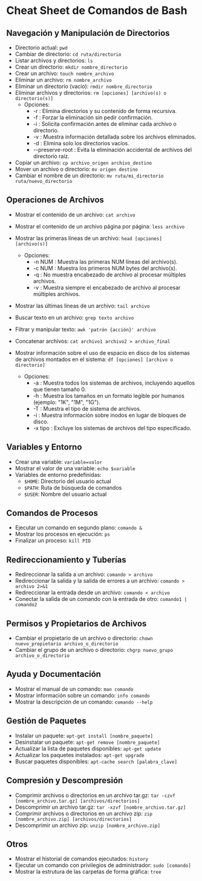 # Cheat Sheet de Comandos de Bash

## Navegación y Manipulación de Directorios
- Directorio actual: `pwd`
- Cambiar de directorio: `cd ruta/directorio`
- Listar archivos y directorios: `ls`
- Crear un directorio: `mkdir nombre_directorio`
- Crear un archivo: `touch nombre_archivo`
- Eliminar un archivo: `rm nombre_archivo`
- Eliminar un directorio (vacío): `rmdir nombre_directorio`
- Eliminar archivos y directorios: `rm [opciones] [archivo(s) o directorio(s)]`
  - Opciones:
    - -r : Elimina directorios y su contenido de forma recursiva.
    - -f : Forzar la eliminación sin pedir confirmación.
    - -i : Solicita confirmación antes de eliminar cada archivo o directorio.
    - -v : Muestra información detallada sobre los archivos eliminados.
    - -d : Elimina solo los directorios vacíos.
    - --preserve-root : Evita la eliminación accidental de archivos del directorio raíz.
- Copiar un archivo: `cp archivo_origen archivo_destino`
- Mover un archivo o directorio: `mv origen destino`
- Cambiar el nombre de un directorio: `mv ruta/mi_directorio ruta/nuevo_directorio`


## Operaciones de Archivos
- Mostrar el contenido de un archivo: `cat archivo`
- Mostrar el contenido de un archivo página por página: `less archivo`
- Mostrar las primeras líneas de un archivo: `head [opciones] [archivo(s)]`
  - Opciones:
    - -n NUM : Muestra las primeras NUM líneas del archivo(s).
    - -c NUM : Muestra los primeros NUM bytes del archivo(s).
    - -q : No muestra encabezado de archivo al procesar múltiples archivos.
    - -v : Muestra siempre el encabezado de archivo al procesar múltiples archivos.

- Mostrar las últimas líneas de un archivo: `tail archivo`
- Buscar texto en un archivo: `grep texto archivo`
- Filtrar y manipular texto: `awk 'patrón {acción}' archivo`
- Concatenar archivos: `cat archivo1 archivo2 > archivo_final`
- Mostrar información sobre el uso de espacio en disco de los sistemas de archivos montados en el sistema: `df [opciones] [archivo o directorio]`
  - Opciones:
    - -a : Muestra todos los sistemas de archivos, incluyendo aquellos que tienen tamaño 0.
    - -h : Muestra los tamaños en un formato legible por humanos (ejemplo: "1K", "1M", "1G").
    - -T : Muestra el tipo de sistema de archivos.
    - -i : Muestra información sobre inodos en lugar de bloques de disco.
    - -x tipo : Excluye los sistemas de archivos del tipo especificado.
## Variables y Entorno
- Crear una variable: `variable=valor`
- Mostrar el valor de una variable: `echo $variable`
- Variables de entorno predefinidas:
  - `$HOME`: Directorio del usuario actual
  - `$PATH`: Ruta de búsqueda de comandos
  - `$USER`: Nombre del usuario actual

## Comandos de Procesos
- Ejecutar un comando en segundo plano: `comando &`
- Mostrar los procesos en ejecución: `ps`
- Finalizar un proceso: `kill PID`

## Redireccionamiento y Tuberías
- Redireccionar la salida a un archivo: `comando > archivo`
- Redireccionar la salida y la salida de errores a un archivo: `comando > archivo 2>&1`
- Redireccionar la entrada desde un archivo: `comando < archivo`
- Conectar la salida de un comando con la entrada de otro: `comando1 | comando2`

## Permisos y Propietarios de Archivos
- Cambiar el propietario de un archivo o directorio: `chown nuevo_propietario archivo_o_directorio`
- Cambiar el grupo de un archivo o directorio: `chgrp nuevo_grupo archivo_o_directorio`

## Ayuda y Documentación
- Mostrar el manual de un comando: `man comando`
- Mostrar información sobre un comando: `info comando`
- Mostrar la descripción de un comando: `comando --help`

## Gestión de Paquetes

- Instalar un paquete: `apt-get install [nombre_paquete]`
- Desinstalar un paquete: `apt-get remove [nombre_paquete]`
- Actualizar la lista de paquetes disponibles: `apt-get update`
- Actualizar los paquetes instalados: `apt-get upgrade`
- Buscar paquetes disponibles: `apt-cache search [palabra_clave]`

## Compresión y Descompresión

- Comprimir archivos o directorios en un archivo tar.gz: `tar -czvf [nombre_archivo.tar.gz] [archivos/directorios]`
- Descomprimir un archivo tar.gz: `tar -xzvf [nombre_archivo.tar.gz]`
- Comprimir archivos o directorios en un archivo zip: `zip [nombre_archivo.zip] [archivos/directorios]`
- Descomprimir un archivo zip: `unzip [nombre_archivo.zip]`

## Otros
- Mostrar el historial de comandos ejecutados: `history`
- Ejecutar un comando con privilegios de administrador: `sudo [comando]`
- Mostrar la estrutura de las carpetas de forma gráfica: `tree`



